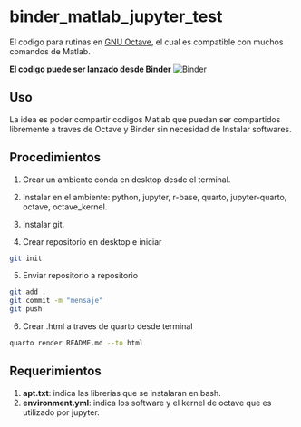 # binder_matlab_jupyter_test
El codigo para rutinas en [GNU Octave](https://octave.org/), el cual es compatible con muchos comandos de Matlab.

**El codigo puede ser lanzado desde [Binder](https://mybinder.org/)**
[![Binder](https://mybinder.org/badge_logo.svg)](https://mybinder.org/v2/gh/elanaerobico/binder_matlab_jupyter_test.git/master?labpath=test.ipynb)


## Uso

La idea es poder compartir codigos Matlab que puedan ser compartidos libremente a traves de Octave y Binder sin necesidad de Instalar softwares.

## Procedimientos
1. Crear un ambiente conda en desktop desde el terminal.
2. Instalar en el ambiente: python, jupyter, r-base, quarto, jupyter-quarto, octave, octave_kernel.
3. Instalar git.

4. Crear repositorio en desktop e iniciar
```bash
git init
```
5. Enviar repositorio a repositorio 
```bash
git add .
git commit -m "mensaje"
git push
```
6. Crear .html a traves de quarto desde terminal
```bash
quarto render README.md --to html
```

## Requerimientos
1. **apt.txt**: indica las librerias que se instalaran en bash.
2. **environment.yml**: indica los software y el kernel de octave que es utilizado por jupyter.